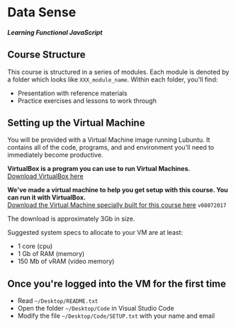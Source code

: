# Data Sense
##### Learning Functional JavaScript


## Course Structure
This course is structured in a series of modules.
Each module is denoted by a folder which looks like `XXX_module_name`.
Within each folder, you'll find:
  - Presentation with reference materials
  - Practice exercises and lessons to work through
 
## Setting up the Virtual Machine
You will be provided with a Virtual Machine image running Lubuntu.
It contains all of the code, programs, and and environment you'll need to immediately become productive.

**VirtualBox is a program you can use to run Virtual Machines.**  
[Download VirtualBox here](https://www.virtualbox.org/wiki/Downloads)

**We've made a virtual machine to help you get setup with this course. You can run it with VirtualBox.**  
[Download the Virtual Machine specially built for this course here](https://drive.google.com/open?id=0BwkMe7DRbc4vRGM2LWR2ZkhEVU0) `v08072017`

The download is approximately 3Gb in size.


Suggested system specs to allocate to your VM are at least:
  - 1 core (cpu)
  - 1 Gb of RAM (memory)
  - 150 Mb of vRAM (video memory)

## Once you're logged into the VM for the first time

- Read `~/Desktop/README.txt`
- Open the folder `~/Desktop/Code` in Visual Studio Code
- Modify the file `~/Desktop/Code/SETUP.txt` with your name and email

